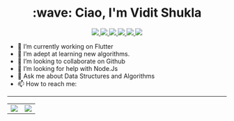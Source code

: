 <h1 align="center">:wave: Ciao, I'm Vidit Shukla</h1>

<!--
**vidit2512/vidit2512** is a ✨ _special_ ✨ repository because its `README.md` (this file) appears on your GitHub profile.

Here are some ideas to get you started:
-->

<p align="center">
  <a href="https://github.com/vidit2512">
    <img src="https://img.shields.io/badge/valiant__vidit-100000?style=for-the-badge&logo=github&logoColor=white">
   <a/>
 
  <a href="https://www.codechef.com/users/valiant_vidit">
    <img src="https://img.shields.io/badge/valiant__vidit-b5651d?style=for-the-badge&logo=codechef&logoColor=white">
  <a/>

  <a href="https://codeforces.com/profile/valiant_vidit">
    <img src="https://img.shields.io/badge/valiant__vidit-FFD580?style=for-the-badge&logo=codeforces&logoColor=white">
  <a/>
  
  
  <a href="https://www.linkedin.com/in/valiantvidit">
    <img src="https://img.shields.io/badge/valiant__vidit-0077B5?style=for-the-badge&logo=linkedin&logoColor=white">
  <a/>
  <a href="https://twitter.com/ViditShukla17">
    <img src="https://img.shields.io/badge/@ViditShukla17-1DA1F2?style=for-the-badge&logo=twitter&logoColor=white">
  <a/>
   <a href="https://instagram.com/viditshukla25">
    <img src="https://img.shields.io/badge/@viditshukla25-E4405F?style=for-the-badge&logo=instagram&logoColor=white">
  <a/>
</p>

- 🔭 I’m currently working on Flutter
- 🌱 I’m  adept at learning new algorithms.
- 👯 I’m looking to collaborate on Github
- 🤔 I’m looking for help with Node.Js
- 💬 Ask me about Data Structures and Algorithms
- 📫 How to reach me: 



<!-- - ⚡ Fun fact: ... -->

---
    
<table align="center" cellspacing="0" cellpadding="0" border="0">
  <tr>
    <td>
      <a href="https://github.com/vidit2512">
        <img src="https://github-readme-stats.vercel.app/api?username=vidit2512&show_icons=true&include_all_commits=true&theme=tokyonight">
      <a/>
    </td>
    <td>
      <a href="https://github.com/vidit2512">
        <img src="https://github-readme-stats.vercel.app/api/top-langs/?username=vidit2512&layout=compact&theme=tokyonight">
      <a/>
    </td>
   </tr>
</table>

